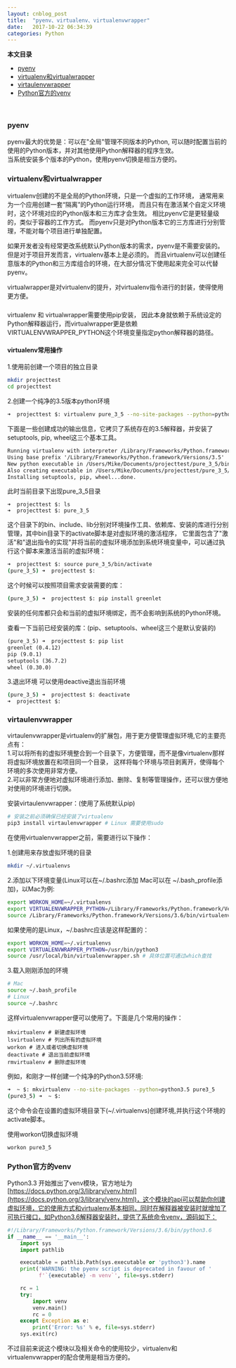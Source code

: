 ```yaml
---
layout: cnblog_post
title:  "pyenv、virtualenv、virtualenvwrapper"
date:   2017-10-22 06:34:39
categories: Python
---
```

<!--Category-->
<div id="navCategory">
    <b>本文目录</b>
	<ul>
		<li><a href="#anchor1_0">pyenv</a></li>
        <li><a href="#anchor2_0">virtualenv和virtualwrapper</a></li>
        <li><a href="#anchor3_0">virtaulenvwrapper</a></li>
        <li><a href="#anchor4_0">Python官方的venv</a></li>
	</ul>
</div><br>

<h3 id="anchor1_0">pyenv</h3>
pyenv最大的优势是：可以在"全局"管理不同版本的Python,
可以随时配置当前的使用的Python版本，并对其他使用Python解释器的程序生效。<br>
当系统安装多个版本的Python，使用pyenv切换是相当方便的。

<h3 id="anchor2_0">virtualenv和virtualwrapper</h3>
virtualenv创建的不是全局的Python环境，只是一个虚拟的工作环境，
通常用来为一个应用创建一套“隔离”的Python运行环境，
而且只有在激活某个自定义环境时，这个环境对应的Python版本和三方库才会生效。
相比pyenv它是更轻量级的，类似于容器的工作方式。
而pyenv只是对Python版本它的三方库进行分别管理，不能对每个项目进行单独配置。

如果开发者没有经常更改系统默认Python版本的需求，pyenv是不需要安装的。
但是对于项目开发而言，virtualenv基本上是必须的。
而且virtualenv可以创建任意版本的Python和三方库组合的环境，在大部分情况下使用起来完全可以代替pyenv。

virtualwrapper是对virtualenv的提升，对virtualenv指令进行的封装，使得使用更方便。

<h5 id=""></h5>
virtualenv 和 virtualwrapper需要使用pip安装，
因此本身就依赖于系统设定的Python解释器运行，而virtualwrapper更是依赖
VIRTUALENVWRAPPER_PYTHON这个环境变量指定python解释器的路径。


<h4 id="anchor2_1">virtualenv常用操作</h4>
1.使用前创建一个项目的独立目录

```sh
mkdir projecttest
cd projecttest
```
2.创建一个纯净的3.5版本python环境

```sh
➜  projecttest $: virtualenv pure_3_5 --no-site-packages --python=python3.5
```

下面是一些创建成功的输出信息，它拷贝了系统存在的3.5解释器，并安装了setuptools, pip, wheel这三个基本工具。

```txt
Running virtualenv with interpreter /Library/Frameworks/Python.framework/Versions/3.5/bin/python3.5
Using base prefix '/Library/Frameworks/Python.framework/Versions/3.5'
New python executable in /Users/Mike/Documents/projecttest/pure_3_5/bin/python3.5
Also creating executable in /Users/Mike/Documents/projecttest/pure_3_5/bin/python
Installing setuptools, pip, wheel...done.
```

此时当前目录下出现pure_3_5目录

```
➜  projecttest $: ls
➜  projecttest $: pure_3_5
```
这个目录下的bin、include、lib分别对环境操作工具、依赖库、安装的库进行分别管理，其中bin目录下的activate脚本是对虚拟环境的激活程序，
它里面包含了"激活"和"退出指令的实现"并将当前的虚拟环境添加到系统环境变量中，可以通过执行这个脚本来激活当前的虚拟环境：

```sh
➜  projecttest $: source pure_3_5/bin/activate
(pure_3_5) ➜  projecttest $:
```

这个时候可以按照项目需求安装需要的库：

```sh
(pure_3_5) ➜  projecttest $: pip install greenlet
```
安装的任何库都只会和当前的虚拟环境绑定，而不会影响到系统的Python环境。

查看一下当前已经安装的库：(pip、setuptools、wheel这三个是默认安装的)

```txt
(pure_3_5) ➜  projecttest $: pip list
greenlet (0.4.12)
pip (9.0.1)
setuptools (36.7.2)
wheel (0.30.0)
```

3.退出环境
可以使用deactive退出当前环境

```sh
(pure_3_5) ➜  projecttest $: deactivate
➜  projecttest $:
```


<h3 id="anchor3_0">virtaulenvwrapper</h3>
virtaulenvwrapper是virtualenv的扩展包，用于更方便管理虚拟环境,它的主要亮点有：<br>
1.可以将所有的虚拟环境整合到一个目录下，方便管理，而不是像virtualenv那样将虚拟环境放置在和项目同一个目录，
这样将每个环境与项目剥离开，使得每个环境的多次使用非常方便。<br>
2.可以非常方便地对虚拟环境进行添加、删除、复制等管理操作，还可以很方便地对使用的环境进行切换。

安装virtaulenvwrapper：(使用了系统默认pip)

```sh
# 安装之前必须确保已经安装了virtualenv
pip3 install virtaulenvwrapper # Linux 需要使用sudo 
```

在使用virtualenvwrapper之前，需要进行以下操作：

1.创建用来存放虚拟环境的目录

```sh
mkdir ~/.virtualenvs
```

2.添加以下环境变量(Linux可以在~/.bashrc添加 Mac可以在 ~/.bash_profile添加)，以Mac为例:

```sh
export WORKON_HOME=~/.virtualenvs
export VIRTUALENVWRAPPER_PYTHON=/Library/Frameworks/Python.framework/Versions/3.6/bin/python3
source /Library/Frameworks/Python.framework/Versions/3.6/bin/virtualenvwrapper.sh
```
<a id='Linux_env'></a>
如果使用的是Linux，~/.bashrc应该是这样配置的：

```sh
export WORKON_HOME=~/.virtualenvs
export VIRTUALENVWRAPPER_PYTHON=/usr/bin/python3
source /usr/local/bin/virtualenvwrapper.sh # 具体位置可通过which查找
```

3.载入刚刚添加的环境

```sh
# Mac
source ~/.bash_profile
# Linux
source ~/.bashrc
```

这样virtualenvwrapper便可以使用了。下面是几个常用的操作：

```
mkvirtualenv # 新建虚拟环境
lsvirtualenv # 列出所有的虚拟环境
workon # 进入或者切换虚拟环境
deactivate # 退出当前虚拟环境
rmvirtualenv # 删除虚拟环境
```

例如，和刚才一样创建一个纯净的Python3.5环境:

```sh
➜  ~ $: mkvirtualenv --no-site-packages --python=python3.5 pure3_5
(pure3_5) ➜  ~ $:
```
这个命令会在设置的虚拟环境目录下(~/.virtualenvs)创建环境,并执行这个环境的activate脚本。

使用workon切换虚拟环境

```
workon pure3_5
```

<h3 id="anchor4_0">Python官方的venv</h3>

Python3.3 开始推出了venv模块，官方地址为[https://docs.python.org/3/library/venv.html](https://docs.python.org/3/library/venv.html)，这个模块的api可以帮助你创建虚拟环境，它的使用方式和virtualenv基本相同，同时在解释器被安装时就增加了可执行接口，如Python3.6解释器安装时，提供了系统命令venv，源码如下：

```python
#!/Library/Frameworks/Python.framework/Versions/3.6/bin/python3.6
if __name__ == '__main__':
    import sys
    import pathlib

    executable = pathlib.Path(sys.executable or 'python3').name
    print('WARNING: the pyenv script is deprecated in favour of '
          f'`{executable} -m venv`', file=sys.stderr)

    rc = 1
    try:
        import venv
        venv.main()
        rc = 0
    except Exception as e:
        print('Error: %s' % e, file=sys.stderr)
    sys.exit(rc)
```
不过目前来说这个模块以及相关命令的使用较少，virtualenv和virtualenvwrapper的配合使用是相当方便的。